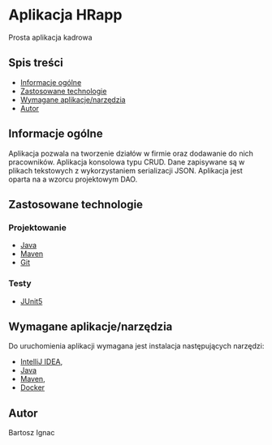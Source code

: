 # Aplikacja HRapp

Prosta aplikacja kadrowa
## Spis treści

* [Informacje ogólne](#informacje-ogólne)
* [Zastosowane technologie](#zastosowane-technologie)
* [Wymagane aplikacje/narzędzia](#wymagane-aplikacjenarzędzia)
* [Autor](#autor)

## Informacje ogólne

Aplikacja pozwala na tworzenie działów w firmie oraz dodawanie do nich pracowników. 
Aplikacja konsolowa typu CRUD. 
Dane zapisywane są w plikach tekstowych z wykorzystaniem serializacji JSON.
Aplikacja jest oparta na a wzorcu projektowym DAO.

## Zastosowane technologie

### Projektowanie

- [Java](https://openjdk.org/projects/jdk/19/)
- [Maven](https://maven.apache.org/)
- [Git](https://git-scm.com/)

### Testy

- [JUnit5](https://junit.org/junit5/)

## Wymagane aplikacje/narzędzia

Do uruchomienia aplikacji wymagana jest instalacja następujących narzędzi:

- [IntelliJ IDEA](https://www.jetbrains.com/idea/),
- [Java ](https://openjdk.org/projects/jdk/19/)
- [Maven](https://maven.apache.org/download.cgi),
- [Docker](https://docs.docker.com/get-docker/)

## Autor

Bartosz Ignac 

